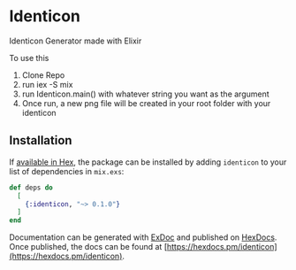 # Identicon

Identicon Generator made with Elixir

To use this 
1. Clone Repo
2. run iex -S mix
3. run Identicon.main() with whatever string you want as the argument
4. Once run, a new png file will be created in your root folder with your identicon 

## Installation

If [available in Hex](https://hex.pm/docs/publish), the package can be installed
by adding `identicon` to your list of dependencies in `mix.exs`:

```elixir
def deps do
  [
    {:identicon, "~> 0.1.0"}
  ]
end
```

Documentation can be generated with [ExDoc](https://github.com/elixir-lang/ex_doc)
and published on [HexDocs](https://hexdocs.pm). Once published, the docs can
be found at [https://hexdocs.pm/identicon](https://hexdocs.pm/identicon).

